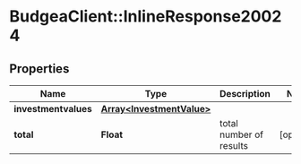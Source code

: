 # BudgeaClient::InlineResponse20024

## Properties
Name | Type | Description | Notes
------------ | ------------- | ------------- | -------------
**investmentvalues** | [**Array&lt;InvestmentValue&gt;**](InvestmentValue.md) |  | 
**total** | **Float** | total number of results | [optional] 


